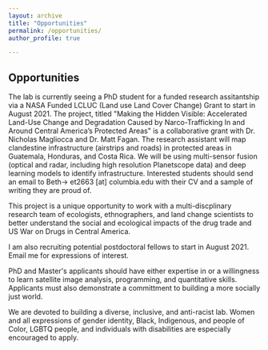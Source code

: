```yaml
---
layout: archive
title: "Opportunities"
permalink: /opportunities/
author_profile: true

---
```


## Opportunities

The lab is currently seeing a PhD student for a funded research assitantship via a NASA Funded LCLUC (Land use Land Cover Change) Grant to start in August 2021. The project, titled "Making the Hidden Visible: Accelerated Land-Use Change and Degradation Caused by Narco-Trafficking In and Around Central America’s Protected Areas" is a collaborative grant with Dr. Nicholas Magliocca and Dr. Matt Fagan.
The research assistant will map clandestine infrastructure (airstrips and roads) in protected areas in Guatemala, Honduras, and Costa Rica. We will be using multi-sensor fusion (optical and radar, including high resolution Planetscope data) and deep learning models to identify infrastructure.
Interested students should send an email to Beth-> et2663 [at] columbia.edu with their CV and a sample of writing they are proud of.

This project is a unique opportunity to work with a multi-discplinary research team of ecologists, ethnographers, and land change scientists to better understand the social and ecological impacts of the drug trade and US War on Drugs in Central America.

I am also recruiting potential postdoctoral fellows to start in August 2021. Email me for expressions of interest. 

PhD and Master's applicants should have either expertise in or a willingness to learn satellite image analysis, programming, and quantitative skills. Applicants must also demonstrate a committment to building a more socially just world.

We are devoted to building a diverse, inclusive, and anti-racist lab. Women and all expressions of gender identity, Black, Indigenous, and people of Color, LGBTQ people, and individuals with disabilities are especially encouraged to apply.


